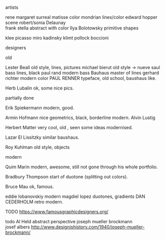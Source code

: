 artists

rene margaret				surreal
matisse						color
mondrian 					lines/color
edward hopper				scene
robert/sonia Delaunay		
frank stella				abstract with color
Ilya Bolotowsky				primitive shapes

	

klee
picasso
miro
kadinsky
klimt
pollock
boccioni











designers

old

Lester Beall		old style, lines, pictures
michael bierut		old style -> nueve
saul bass  			lines, black
paul rand			modern bass
Bauhaus				master of lines
gerhard richter		modern color
PAUL RENNER			typeface, old school, baushaus like.

Herb Lubalin 		ok, some nice pics.


partially done

Erik Spiekermann		modern, good.

Armin Hofmann	nice geometrics, black, borderline modern.
Alvin Lustig

Herbert Matter	very cool, old , seen some ideas modernised.

Lazar El Lissitzky similar baushaus.

Roy Kuhlman old style, objects


modern



Quim Marin			modern,	awesome, still not gone through his whole portfolio.

Bradbury Thompson	start of duotone (splitting out colors).

Bruce Mau   		ok, famous.

eddie lobanovskiy		modern
magdiel lopez 		duotones, gradients
DAN CEDERHOLM		retro modern.



TODO
https://www.famousgraphicdesigners.org/


todo
Al Held						abstract perspective
joseph mueller brockmann	
josef albers
http://www.designishistory.com/1940/joseph-mueller-brockmann/

